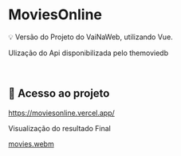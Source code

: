 
# MoviesOnline

💡 Versão do Projeto do VaiNaWeb, utilizando Vue.
<p>Ulização do Api disponibilizada pelo themoviedb</p>
</br>

## 📁 Acesso ao projeto

https://moviesonline.vercel.app/

<p>Visualização do resultado Final</p>

[movies.webm](https://user-images.githubusercontent.com/100879182/196062319-8b5934b1-acb6-4d2a-bda6-249bdb5abbcb.webm)
